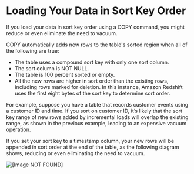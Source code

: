 # Loading Your Data in Sort Key Order<a name="vacuum-load-in-sort-key-order"></a>

If you load your data in sort key order using a COPY command, you might reduce or even eliminate the need to vacuum\. 

COPY automatically adds new rows to the table's sorted region when all of the following are true:
+ The table uses a compound sort key with only one sort column\. 
+ The sort column is NOT NULL\. 
+ The table is 100 percent sorted or empty\. 
+ All the new rows are higher in sort order than the existing rows, including rows marked for deletion\. In this instance, Amazon Redshift uses the first eight bytes of the sort key to determine sort order\.

For example, suppose you have a table that records customer events using a customer ID and time\. If you sort on customer ID, it’s likely that the sort key range of new rows added by incremental loads will overlap the existing range, as shown in the previous example, leading to an expensive vacuum operation\. 

If you set your sort key to a timestamp column, your new rows will be appended in sort order at the end of the table, as the following diagram shows, reducing or even eliminating the need to vacuum\.

![\[Image NOT FOUND\]](http://docs.aws.amazon.com/redshift/latest/dg/images/vacuum-unsorted-region-date-sort.png)